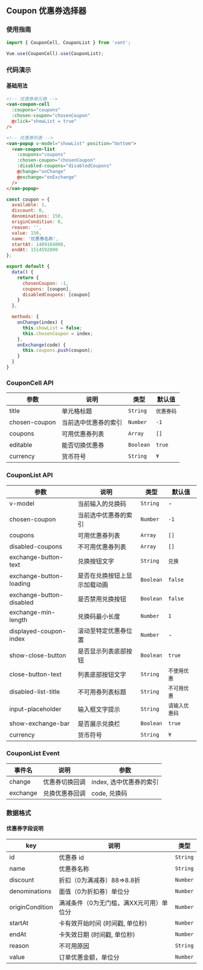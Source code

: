 ## Coupon 优惠券选择器

### 使用指南
``` javascript
import { CouponCell, CouponList } from 'vant';

Vue.use(CouponCell).use(CouponList);
```

### 代码演示

#### 基础用法

```html
<!-- 优惠券单元格 -->
<van-coupon-cell
  :coupons="coupons"
  :chosen-coupon="chosenCoupon"
  @click="showList = true"
/>

<!-- 优惠券列表 -->
<van-popup v-model="showList" position="bottom">
  <van-coupon-list
    :coupons="coupons"
    :chosen-coupon="chosenCoupon"
    :disabled-coupons="disabledCoupons"
    @change="onChange"
    @exchange="onExchange"
  />
</van-popup>
```

```javascript
const coupon = {
  available: 1,
  discount: 0,
  denominations: 150,
  originCondition: 0,
  reason: '',
  value: 150,
  name: '优惠券名称',
  startAt: 1489104000,
  endAt: 1514592000
};

export default {
  data() {
    return {
      chosenCoupon: -1,
      coupons: [coupon],
      disabledCoupons: [coupon]
    }
  },

  methods: {
    onChange(index) {
      this.showList = false;
      this.chosenCoupon = index;
    },
    onExchange(code) {
      this.coupons.push(coupon);
    }
  }
}
```


### CouponCell API

| 参数 | 说明 | 类型 | 默认值 |
|-----------|-----------|-----------|-------------|
| title | 单元格标题 | `String` | `优惠券码` |
| chosen-coupon | 当前选中优惠券的索引 | `Number` | `-1` |
| coupons | 可用优惠券列表 | `Array` | `[]` |
| editable | 能否切换优惠券 | `Boolean` | `true` |
| currency | 货币符号 | `String` | `¥` |

### CouponList API

| 参数 | 说明 | 类型 | 默认值 |
|-----------|-----------|-----------|-------------|
| v-model | 当前输入的兑换码 | `String` | - |
| chosen-coupon | 当前选中优惠券的索引 | `Number` | `-1` |
| coupons | 可用优惠券列表 | `Array` | `[]` |
| disabled-coupons | 不可用优惠券列表 | `Array` | `[]` |
| exchange-button-text | 兑换按钮文字 | `String` | `兑换` |
| exchange-button-loading | 是否在兑换按钮上显示加载动画 | `Boolean` | `false` |
| exchange-button-disabled | 是否禁用兑换按钮 | `Boolean` | `false` |
| exchange-min-length | 兑换码最小长度 | `Number` | `1` |
| displayed-coupon-index | 滚动至特定优惠券位置 | `Number` | - |
| show-close-button | 是否显示列表底部按钮 | `Boolean` | `true` |
| close-button-text | 列表底部按钮文字 | `String` | `不使用优惠` |
| disabled-list-title | 不可用券列表标题 | `String` | `不可用优惠` |
| input-placeholder | 输入框文字提示 | `String` | `请输入优惠码` |
| show-exchange-bar | 是否展示兑换栏 | `Boolean` | `true` |
| currency | 货币符号 | `String` | `¥` |

### CouponList Event

| 事件名 | 说明 | 参数 |
|-----------|-----------|-----------|
| change | 优惠券切换回调 | index, 选中优惠券的索引 |
| exchange | 兑换优惠券回调 | code, 兑换码 |

### 数据格式
#### 优惠券字段说明
| key | 说明 | 类型 |
|-----------|-----------|-----------|
| id | 优惠券 id | `String` |
| name | 优惠券名称 | `String` |
| discount | 折扣（0为满减券）88=>8.8折 | `Number` |
| denominations | 面值（0为折扣券）单位分 | `Number` |
| originCondition | 满减条件（0为无门槛，满XX元可用）单位分 | `Number` |
| startAt | 卡有效开始时间 (时间戳, 单位秒) | `Number` |
| endAt | 卡失效日期 (时间戳, 单位秒) | `Number` |
| reason | 不可用原因 | `String` |
| value | 订单优惠金额，单位分 | `Number` |
